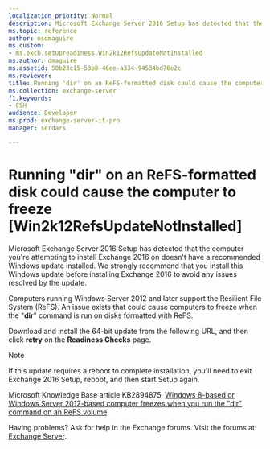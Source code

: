 ```yaml
---
localization_priority: Normal
description: Microsoft Exchange Server 2016 Setup has detected that the computer you're attempting to install Exchange 2016 on doesn't have a recommended Windows update installed. We strongly recommend that you install this Windows update before installing Exchange 2016 to avoid any issues resolved by the update.
ms.topic: reference
author: msdmaguire
ms.custom:
- ms.exch.setupreadiness.Win2k12RefsUpdateNotInstalled
ms.author: dmaguire
ms.assetid: 50b23c15-53b8-46ee-a334-94534bd76e2c
ms.reviewer: 
title: Running 'dir' on an ReFS-formatted disk could cause the computer to freeze [Win2k12RefsUpdateNotInstalled]
ms.collection: exchange-server
f1.keywords:
- CSH
audience: Developer
ms.prod: exchange-server-it-pro
manager: serdars

---
```


# Running "dir" on an ReFS-formatted disk could cause the computer to freeze [Win2k12RefsUpdateNotInstalled]

Microsoft Exchange Server 2016 Setup has detected that the computer you're attempting to install Exchange 2016 on doesn't have a recommended Windows update installed. We strongly recommend that you install this Windows update before installing Exchange 2016 to avoid any issues resolved by the update.

Computers running Windows Server 2012 and later support the Resilient File System (ReFS). An issue exists that could cause computers to freeze when the "**dir**" command is run on disks formatted with ReFS.

Download and install the 64-bit update from the following URL, and then click **retry** on the **Readiness Checks** page.

> [!NOTE]
> If this update requires a reboot to complete installation, you'll need to exit Exchange 2016 Setup, reboot, and then start Setup again.

Microsoft Knowledge Base article KB2894875, [Windows 8-based or Windows Server 2012-based computer freezes when you run the "dir" command on an ReFS volume](https://support.microsoft.com/help/2894875).

Having problems? Ask for help in the Exchange forums. Visit the forums at: [Exchange Server](https://social.technet.microsoft.com/forums/office/home?category=exchangeserver).
